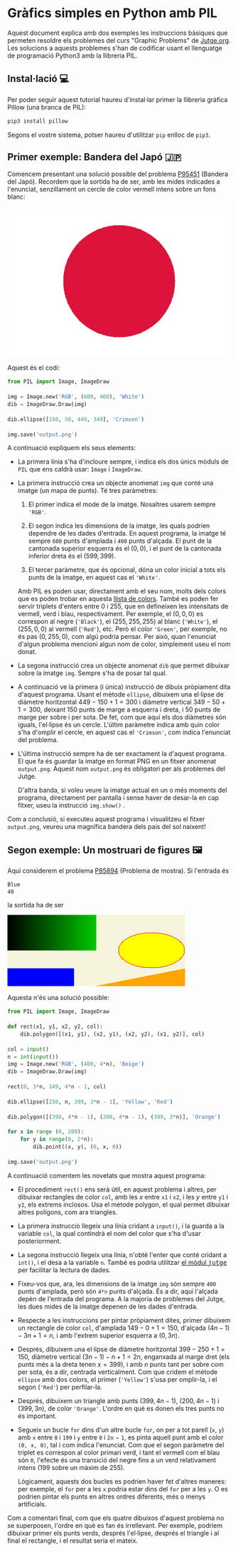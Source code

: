 # Gràfics simples en Python amb PIL

Aquest document explica amb dos exemples les instruccions bàsiques que
permeten resoldre els problemes del curs "Graphic Problems" de
[Jutge.org](https://jutge.org). Les solucions a aquests problemes s'han de
codificar usant el llenguatge de programació Python3 amb la llibreria PIL.

## Instal·lació 💻

Per poder seguir aquest tutorial haureu d'instal·lar primer la llibreria
gràfica Pillow (una branca de PIL):

```bash
pip3 install pillow
```

Segons el vostre sistema, potser haureu d'utilitzar `pip` enlloc de `pip3`.

## Primer exemple: Bandera del Japó 🇯🇵

Comencem presentant una solució possible del problema
[P95451](https://jutge.org/problems/P95451) (Bandera del
Japó).
Recordem que la sortida ha de ser,
amb les mides indicades a l'enunciat,
senzillament un cercle de color vermell intens sobre un fons blanc:

![Editor](japo.png)

Aquest és el codi:

```python
from PIL import Image, ImageDraw

img = Image.new('RGB', (600, 400), 'White')
dib = ImageDraw.Draw(img)

dib.ellipse([150, 50, 449, 349], 'Crimson')

img.save('output.png')
```

A continuació expliquem els seus elements:

-   La primera línia s'ha d'incloure sempre, i indica els dos únics mòduls de
    `PIL` que ens caldrà usar: `Image` i `ImageDraw`.

-   La primera instrucció crea un objecte anomenat `img` que
    conté una imatge (un mapa de punts). Té tres paràmetres:

    1. El primer indica el mode de la imatge. Nosaltres usarem sempre `'RGB'`.

    2. El segon indica les dimensions de la imatge, les quals podrien dependre de
       les dades d'entrada. En aquest programa, la imatge té sempre `600` punts
       d'amplada i `400` punts d'alçada. El punt de la cantonada superior esquerra
       és el $(0, 0)$, i el punt de la cantonada inferior dreta és el $(599, 399)$.

    3. El tercer paràmetre, que és opcional, dóna un color inicial a tots els punts de
       la imatge, en aquest cas el `'White'`.

    Amb PIL es poden usar, directament amb el seu nom,
    molts dels colors que es poden trobar en aquesta
    [llista de colors](https://en.wikipedia.org/wiki/Web_colors).
    També es poden fer servir triplets d'enters entre $0$ i $255$,
    que en defineixen les intensitats de vermell, verd i blau, respectivament.
    Per exemple, el $(0, 0, 0)$ es correspon al negre (`'Black'`),
    el $(255, 255, 255)$ al blanc (`'White'`),
    el $(255, 0, 0)$ al vermell (`'Red'`), etc.
    Però el color `'Green'`, per exemple, no és pas $(0, 255, 0)$,
    com algú podria pensar.
    Per això, quan l'enunciat d'algun problema mencioni algun nom de color,
    simplement useu el nom donat.

-   La segona instrucció crea un objecte anomenat `dib` que permet dibuixar
    sobre la imatge `img`. Sempre s'ha de posar tal qual.

-   A continuació ve la primera (i única) instrucció de dibuix pròpiament dita
    d'aquest programa.
    Usant el mètode `ellipse`,
    dibuixem una el·lipse de diàmetre horitzontal
    $449 - 150 + 1 = 300$ i diàmetre vertical $349 - 50 + 1 = 300$,
    deixant $150$ punts de
    marge a esquerra i dreta, i $50$ punts de marge per sobre i per sota.
    De fet, com que aquí
    els dos diàmetres són iguals, l'el·lipse és un cercle. L'últim
    paràmetre indica amb quin color s'ha d'omplir el cercle,
    en aquest cas el `'Crimson'`, com indica l'enunciat del problema.

-   L'última instrucció sempre ha de ser exactament la d'aquest programa.
    El que fa és guardar la imatge en format PNG en un fitxer
    anomenat `output.png`.
    Aquest nom `output.png` és obligatori per als problemes del Jutge.

    D'altra banda, si voleu veure la imatge actual en un o més moments del programa,
    directament per pantalla i sense haver de desar-la en cap fitxer, useu la instrucció
    `img.show()` .

Com a conclusió, si executeu aquest programa i visualitzeu el fitxer
`output.png`, veureu una magnífica bandera dels pais del sol naixent!

## Segon exemple: Un mostruari de figures 🖼️

Aquí considerem el problema
[P85894](https://jutge.org/problems/P85894) (Problema de mostra).
Si l'entrada és

```text
Blue
40
```

la sortida ha de ser

![Editor](mostra.png)

Aquesta n'és una solució possible:

```python
from PIL import Image, ImageDraw

def rect(x1, y1, x2, y2, col):
    dib.polygon([(x1, y1), (x2, y1), (x2, y2), (x1, y2)], col)

col = input()
n = int(input())
img = Image.new('RGB', (400, 4*n), 'Beige')
dib = ImageDraw.Draw(img)

rect(0, 3*n, 149, 4*n - 1, col)

dib.ellipse([250, n, 399, 3*n - 1], 'Yellow', 'Red')

dib.polygon([(399, 4*n - 1), (200, 4*n - 1), (399, 3*n)], 'Orange')

for x in range (0, 200):
    for y in range(0, 2*n):
        dib.point((x, y), (0, x, 0))

img.save('output.png')
```

A continuació comentem les novetats que mostra aquest programa:

-   El procediment `rect()` ens serà útil, en aquest problema i altres,
    per dibuixar rectangles de color `col`, amb les $x$
    entre `x1` i `x2`, i les $y$ entre `y1` i `y2`, els extrems inclosos.
    Usa el mètode polygon, el qual permet dibuixar altres polígons, com ara triangles.

-   La primera instrucció llegeix una línia cridant a `input()`, i la guarda a la
    variable `col`, la qual contindrà el nom del color que s'ha d'usar posteriorment.

-   La segona instrucció llegeix una línia, n'obté l'enter que conté cridant a
    `int()`, i el desa a la variable `n`. També es podria utilitzar [el mòdul
    <tt>jutge</tt>](/python/lectura.html) per facilitar la lectura de dades.

-   Fixeu-vos que, ara, les dimensions de la imatge `img` són sempre `400` punts d'amplada,
    però són `4*n` punts d'alçada.
    És a dir, aquí l'alçada depèn de l'entrada del programa.
    A la majoria de problemes del Jutge,
    les dues mides de la imatge depenen de les dades d'entrada.

-   Respecte a les instruccions per pintar pròpiament dites,
    primer dibuixem un rectangle de color `col`,
    d'amplada $149 - 0 + 1 = 150$,
    d'alçada $(4n - 1) - 3n + 1 = n$,
    i amb l'extrem superior esquerra a $(0, 3n)$.

-   Després, dibuixem una el·lipse de diàmetre horitzontal
    $399 - 250 + 1 = 150$,
    diàmetre vertical $(3n - 1) - n + 1 = 2n$,
    enganxada al marge dret (els punts més a la dreta tenen $x = 399$),
    i amb $n$ punts tant per sobre com per sota,
    és a dir, centrada verticalment.
    Com que cridem el mètode `ellipse` amb dos colors,
    el primer (`'Yellow'`) s'usa per omplir-la,
    i el segon (`'Red'`) per perfilar-la.

-   Després, dibuixem un triangle amb punts
    $(399, 4n - 1)$, $(200, 4n - 1)$ i $(399, 3n)$, de color `'Orange'`.
    L'ordre en què es donen els tres punts no és important.

-   Segueix un bucle `for` dins d'un altre bucle `for`,
    on per a tot parell (`x`, `y`) amb `x` entre `0` i `199`
    i `y` entre `0` i `2n` $-$ `1`,
    es pinta aquell punt amb el color `(0, x, 0)`, tal i com indica l'enunciat.
    Com que el segon paràmetre del triplet es correspon al color primari verd,
    i tant el vermell com el blau són `0`,
    l'efecte és una transició del negre fins a un verd relativament intens
    ($199$ sobre un màxim de $255$).

    Lògicament, aquests dos bucles es podrien haver fet d'altres maneres:
    per exemple, el `for` per a les `x` podria estar
    dins del `for` per a les `y`.
    O es podrien pintar els punts en altres ordres diferents,
    més o menys artificials.

Com a comentari final,
com que els quatre dibuixos d'aquest problema no se superposen, l'ordre
en què es fan és irrellevant. Per exemple, podríem dibuixar primer els
punts verds, després l'el·lipse, després el triangle i al final el rectangle,
i el resultat seria el mateix.

<Autors autors="roura"/>
